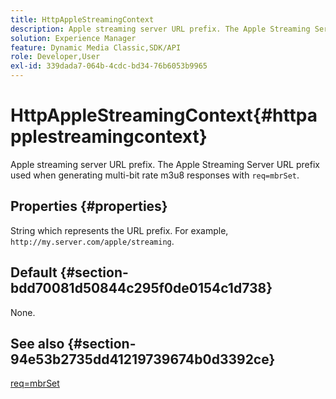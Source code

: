 ```yaml
---
title: HttpAppleStreamingContext
description: Apple streaming server URL prefix. The Apple Streaming Server URL prefix used when generating multi-bit rate m3u8 responses with req=mbrSet.
solution: Experience Manager
feature: Dynamic Media Classic,SDK/API
role: Developer,User
exl-id: 339dada7-064b-4cdc-bd34-76b6053b9965
---
```

# HttpAppleStreamingContext{#httpapplestreamingcontext}

Apple streaming server URL prefix. The Apple Streaming Server URL prefix used when generating multi-bit rate m3u8 responses with `req=mbrSet`.

## Properties {#properties}

String which represents the URL prefix. For example, `http://my.server.com/apple/streaming`.

## Default {#section-bdd70081d50844c295f0de0154c1d738}

None.

## See also {#section-94e53b2735dd41219739674b0d3392ce}

[req=mbrSet](../../../../../is-api/http-ref/image-serving-api-ref/c-http-protocol-reference/c-command-reference/r-req/r-mbrset.md#reference-603d75babde74508a878c27bd4cced73)
